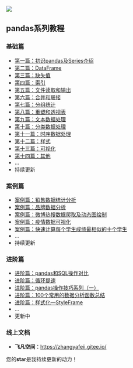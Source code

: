 ![](https://zhangyafei-1258643511.cos.ap-nanjing.myqcloud.com/Python/blog/logo.jpg)

## pandas系列教程

### 基础篇

- [第一篇：初识pandas及Series介绍](./第1篇：pandas入门及Series介绍.ipynb)
- [第二篇：DataFrame](./第2篇：DataFrame.ipynb)
- [第三篇：缺失值](./第3篇：缺失值.ipynb)
- [第四篇：索引](./第4篇：索引.ipynb)
- [第五篇：文件读取和输出](./第5篇：文件读取和输出.ipynb)
- [第六篇：合并和联接](./第6篇：合并和联接.ipynb)
- [第七篇：分组统计](./第7篇：分组统计.ipynb)
- [第八篇：重塑和透视表](./第8篇：重塑和透视表.ipynb)
- [第九篇：文本数据处理](./第9篇：文本数据处理.ipynb)
- [第十篇：分类数据处理](./第10篇：分类数据处理.ipynb)
- [第十一篇：时序数据处理](./第11篇：时序数据处理.ipynb)
- [第十二篇：样式](./第12篇：样式.ipynb)
- [第十三篇：可视化](./第13篇：可视化.ipynb)
- [第十四篇：其他](https://zhangyafeii.gitee.io/python/pandas/di-14-pian-qi-ta/)
- ...
- 持续更新

### 案例篇
- [案例篇：销售数据统计分析](./案例篇/案例篇：销售数据统计分析.ipynb)
- [案例篇：品牌数据分析](./案例篇/案例篇：品牌数据分析.ipynb)
- [案例篇：微博热搜数据爬取及动态图绘制](https://zhangyafeii.gitee.io/python/pandas/wei-bo-re-sou-shu-ju-pa-qu-ji-dong-tai-tu-hui-zhi/)
- [案例篇：疫情数据可视化](https://zhangyafeii.gitee.io/python/pandas/yi-qing-shu-ju-ke-shi-hua/)
- [案例篇：快速计算每个学生成绩最相似的十个学生](./案例篇/案例篇：快速计算每个学生成绩最相似的十个学生.ipynb)
- ...
- 持续更新

### 进阶篇

- [进阶篇：pandas和SQL操作对比](https://zhangyafeii.gitee.io/python/pandas/pandas-he-sql-cao-zuo-yu-ju-dui-zhao/)
- [进阶篇：循环提速](./进阶篇/进阶篇：循环提速.ipynb)
- [进阶篇：pandas操作技巧系列（一）](./进阶篇/进阶篇：pandas操作技巧系列（一）.ipynb)
- [进阶篇：100个常用的数据分析函数总结](./进阶篇/进阶篇：100个pandas常用数据分析函数总结.ipynb)
- [进阶篇：样式化—StyleFrame](./进阶篇/进阶篇：样式化—StyleFrame.ipynb)
- ...
- 更新中

### 线上文档

- **飞凡空间**：https://zhangyafeii.gitee.io/

您的**star**是我持续更新的动力！